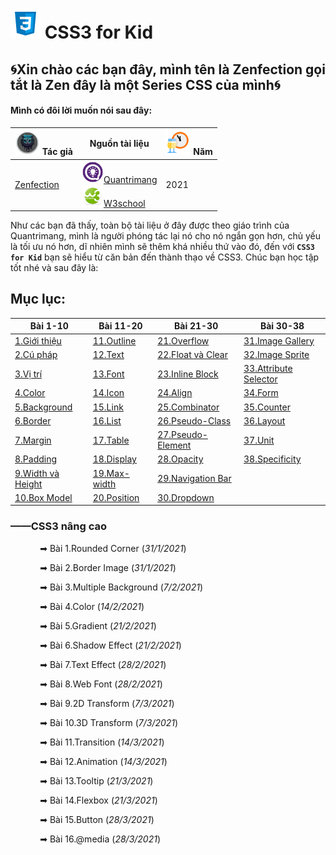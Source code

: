 # ![icons8-css3.png](https://raw.githubusercontent.com/Zenfection/Image/master/2021/01/21-21-56-39-icons8-css3.png) CSS3 for Kid

## 🌀Xin chào các bạn đây, mình tên là Zenfection gọi tắt là Zen đây là một Series CSS của mình🌀

#### Mình có đôi lời muốn nói sau đây:

| <img src="https://raw.githubusercontent.com/Zenfection/Image/master/2021/03/20-14-36-27-logo%20cat.png" title="" alt="logo cat.png" width="40"> Tác giả | Nguồn tài liệu                                                                                                                                                                                                                                                                                                                                                                             | <img src="https://raw.githubusercontent.com/Zenfection/Image/master/2021/03/20-13-59-20-icons8-new_year's_eve.png" title="" alt="icons8-new_year's_eve.png" width="40"> Năm |
| ------------------------------------------------------------------------------------------------------------------------------------------------------- | ------------------------------------------------------------------------------------------------------------------------------------------------------------------------------------------------------------------------------------------------------------------------------------------------------------------------------------------------------------------------------------------ | --------------------------------------------------------------------------------------------------------------------------------------------------------------------------- |
| [Zenfection](https://facebook.com/Zenfection)                                                                                                           | <img src="https://raw.githubusercontent.com/Zenfection/Image/master/2021/07/13-10-12-23-unnamed.png" title="" alt="unnamed.png" width="35">[Quantrimang](http://www.cit.ctu.edu.vn/)<br><img src="https://raw.githubusercontent.com/Zenfection/Image/master/2021/07/13-10-13-19-w3school.png" title="" alt="w3school.png" width="35">[W3school](https://www.w3schools.com/css/default.asp) | 2021                                                                                                                                                                        |

Như các bạn đã thấy, toàn bộ tài liệu ở đây được theo giáo trình của Quantrimang, mình là người phóng tác lại nó cho nó ngắn gọn hơn, chủ yếu là tối ưu nó hơn, dĩ nhiên mình sẽ thêm khá nhiều thứ vào đó, đến với **`CSS3 for Kid`** bạn sẽ hiểu từ căn bản đến thành thạo về CSS3. Chúc bạn học tập tốt nhé và sau đây là: 

## Mục lục:

| Bài 1-10                                                                                        | Bài 11-20                                                                              | Bài 21-30                                                                                          | Bài 30-38                                                                                                  |
| ----------------------------------------------------------------------------------------------- | -------------------------------------------------------------------------------------- | -------------------------------------------------------------------------------------------------- | ---------------------------------------------------------------------------------------------------------- |
| [1.Giới thiệu](https://github.com/Zenfection/CSS/blob/master/BasicCSS/1.Gioithieu.md)           | [11.Outline](https://github.com/Zenfection/CSS/blob/master/BasicCSS/11.Outline.md)     | [21.Overflow](https://github.com/Zenfection/CSS/blob/master/BasicCSS/21.Overflow.md)               | [31.Image Gallery](https://github.com/Zenfection/CSS/blob/master/BasicCSS/31.Image%20Gallery.md)           |
| [2.Cú pháp](https://github.com/Zenfection/CSS/blob/master/BasicCSS/2.Cuphap.md)                 | [12.Text](https://github.com/Zenfection/CSS/blob/master/BasicCSS/12.Text.md)           | [22.Float và Clear](https://github.com/Zenfection/CSS/blob/master/BasicCSS/22.Float%26Clear.md)    | [32.Image Sprite](https://github.com/Zenfection/CSS/blob/master/BasicCSS/32.Image%20Sprite.md)             |
| [3.Vị trí](https://github.com/Zenfection/CSS/blob/master/BasicCSS/3.Vitri.md)                   | [13.Font](https://github.com/Zenfection/CSS/blob/master/BasicCSS/13.Font.md)           | [23.Inline Block](https://github.com/Zenfection/CSS/blob/master/BasicCSS/23.Inline%20Block.md)     | [33.Attribute Selector](https://github.com/Zenfection/CSS/blob/master/BasicCSS/33.Attribute%20Selector.md) |
| [4.Color](https://github.com/Zenfection/CSS/blob/master/BasicCSS/4.Color.md)                    | [14.Icon](https://github.com/Zenfection/CSS/blob/master/BasicCSS/14.Icon.md)           | [24.Align](https://github.com/Zenfection/CSS/blob/master/BasicCSS/24.Align.md)                     | [34.Form](https://github.com/Zenfection/CSS/blob/master/BasicCSS/34.Form.md)                               |
| [5.Background](https://github.com/Zenfection/CSS/blob/master/BasicCSS/5.Background.md)          | [15.Link](https://github.com/Zenfection/CSS/blob/master/BasicCSS/15.Link.md)           | [25.Combinator](https://github.com/Zenfection/CSS/blob/master/BasicCSS/25.Combinator.md)           | [35.Counter](https://github.com/Zenfection/CSS/blob/master/BasicCSS/35.Counter.md)                         |
| [6.Border](https://github.com/Zenfection/CSS/blob/master/BasicCSS/6.Border.md)                  | [16.List](https://github.com/Zenfection/CSS/blob/master/BasicCSS/16.List.md)           | [26.Pseudo-Class](https://github.com/Zenfection/CSS/blob/master/BasicCSS/26.Pseudo-Class.md)       | [36.Layout](https://github.com/Zenfection/CSS/blob/master/BasicCSS/36.Layout.md)                           |
| [7.Margin](https://github.com/Zenfection/CSS/blob/master/BasicCSS/7.Margin.md)                  | [17.Table](https://github.com/Zenfection/CSS/blob/master/BasicCSS/17.Table.md)         | [27.Pseudo-Element](https://github.com/Zenfection/CSS/blob/master/BasicCSS/27.Pseudo-Element.md)   | [37.Unit](https://github.com/Zenfection/CSS/blob/master/BasicCSS/37.Unit.md)                               |
| [8.Padding](https://github.com/Zenfection/CSS/blob/master/BasicCSS/8.Padding.md)                | [18.Display](https://github.com/Zenfection/CSS/blob/master/BasicCSS/18.Display.md)     | [28.Opacity](https://github.com/Zenfection/CSS/blob/master/BasicCSS/28.Opacity.md)                 | [38.Specificity](https://github.com/Zenfection/CSS/blob/master/BasicCSS/38.Specificity.md)                 |
| [9.Width và Height](https://github.com/Zenfection/CSS/blob/master/BasicCSS/9.Width%26Height.md) | [19.Max-width](https://github.com/Zenfection/CSS/blob/master/BasicCSS/19.Max_width.md) | [29.Navigation Bar](https://github.com/Zenfection/CSS/blob/master/BasicCSS/29.Navigation%20Bar.md) |                                                                                                            |
| [10.Box Model](https://github.com/Zenfection/CSS/blob/master/BasicCSS/10.Box%20Model.md)        | [20.Position](https://github.com/Zenfection/CSS/blob/master/BasicCSS/20.Position.md)   | [30.Dropdown](https://github.com/Zenfection/CSS/blob/master/BasicCSS/30.Dropdown.md)               |                                                                                                            |

### ——CSS3 nâng cao

            ➡ Bài 1.Rounded Corner (*31/1/2021*)

            ➡ Bài 2.Border Image (*31/1/2021*)

            ➡ Bài 3.Multiple Background (*7/2/2021*)

            ➡ Bài 4.Color (*14/2/2021*)

            ➡ Bài 5.Gradient (*21/2/2021*)

            ➡ Bài 6.Shadow Effect (*21/2/2021*)

            ➡ Bài 7.Text Effect (*28/2/2021*)

            ➡ Bài 8.Web Font (*28/2/2021*)

            ➡ Bài 9.2D Transform (*7/3/2021*)

            ➡ Bài 10.3D Transform (*7/3/2021*)

            ➡ Bài 11.Transition (*14/3/2021*)

            ➡ Bài 12.Animation (*14/3/2021*)

            ➡ Bài 13.Tooltip (*21/3/2021*)

            ➡ Bài 14.Flexbox (*21/3/2021*)

            ➡ Bài 15.Button (*28/3/2021*)

            ➡ Bài 16.@media (*28/3/2021*)